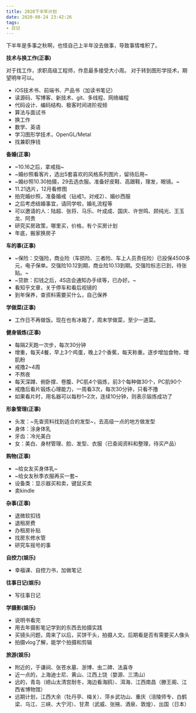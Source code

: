 ```yaml
---
title: 2020下半年计划
date: 2020-08-24 23:42:26
tags:
- 日记
---
```


下半年是多事之秋啊，也怪自己上半年没去做事，导致事情堆积了。

**技术与换工作(正事)**

对于找工作，求职高级工程师，作息最多接受大小周。
对于转到图形学技术，期望明年可以。

- iOS技术书、前端书、产品书（加读书笔记）
- 读源码、写博客、新技术、git、多线程、网络编程
- 代码设计、编码结构、极客时间进阶视频
- 算法与面试书
- 换工作
- 数学、英语
- 学习图形学技术，OpenGL/Metal
- 找兼职挣钱

**备婚(正事)**

- ~10.16之后，拿戒指~
- ~婚纱照看客片，选出5套喜欢的风格系列图片，留待后用~
- ~婚纱照10.30拍摄，29去选衣服。准备好皮鞋、高跟鞋，理发，眼镜。~
- 11.21选片，12月看修图
- 拍完婚纱照，准备婚戒（钻戒1，对戒2）、婚纱西服
- 之后考虑结婚事宜，请同学啦，婚礼流程等
- 可以邀请的人：陆超、张将、马乐、叶成成、国庆、许世鸣、顾纯光、王玉龙、阿贵
- 研究买房政策，哪里买，价格，有个买房计划
- 年底，搬家换房子

**车的事(正事)**

- ~保险：交强险，商业险（车损险、三者险、车上人员责任险）已投保4500多元，电子保单。交强险10.12到期，商业险10.13到期。交强险标志已到，待张贴。~
- ~贷款：扣钱之后，4S店会通知办手续等，已办好。~
- 看知乎文章，关于停车和看后视镜的
- 到年保养，查资料需要买什么，自己保养

**学做菜(正事)**

- 工作日不再做饭。现在也有冰箱了，周末学做菜，至少一道菜。

**健身锻炼(正事)**

- 每隔2天跑一次步，每次30分钟
- 增重，每天4餐，早上3个鸡蛋，晚上2个香蕉，每天称重。逐步增加食物，增肌粉
- 戒撸2~4周
- 不熬夜
- 每天深蹲、俯卧撑、卷腹、PC肌4个锻炼，前3个每种做30个，PC肌90个
- 戒撸后看片锻炼心理能力，一周看3次，每次30分钟，只看不撸
- 如果看片时，用名器可以每秒1~2次，连续10分钟，则表示锻炼成功了

**形象管理(正事)**

- 头发：~先查资料找到适合的发型~，去高级一点的地方做发型
- 身体：涂身体乳
- 牙齿：冷光美白
- 女：美白、身材管理、脸、发型、衣服（已查阅资料和整理，待买产品）

**购物(正事)**

- ~给女友买身体乳~
- ~给女友秋季衣服再买一套~
- 设备类：显示器买和卖，键鼠买卖
- 卖kindle

**杂事(正事)**

- 退微软扣钱
- 退租房费
- 办租房补贴
- 找房东修水管
- 研究车摇号的事

**自控力(娱乐)**

- 幸福课、自控力书，加做笔记

**往事日记(娱乐)**

- 写往事日记

**学摄影(娱乐)**

- 说明书看完
- 用去年摄影笔记学到的东西去拍摄实践
- 买镜头问题，周来了以后，买饼干头，拍摄人文。后期看是否有需要买人像头
- 拍摄vlog了解，能学个拍摄和剪辑

**旅游(娱乐)**

- 附近的，于谦祠、张苍水墓、浙博、虫二碑、法喜寺
- 近一点的，上海迪士尼、黄山、江西上饶（婺源、三清山）
- 远的，青岛（崂山太清宫耐冬，海边看海鸥）、洱海、江西南昌（滕王阁、江西省博物馆）
- 远期计划，江西大余（牡丹亭、梅关）、萍乡武功山、重庆（涪陵师专、白鹤梁、乌江、三峡、大宁河）、甘肃（武威、张掖、酒泉、敦煌）、出国（日本）
